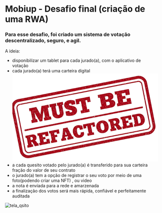 # Mobiup - Desafio final (criação de uma RWA)

### Para esse desafio, foi criado um sistema de votação descentralizado, seguro, e agil.
A ideia: 
- disponibilizar um tablet para cada jurado(a), com o aplicativo de votação
- cada jurado(a) terá uma carteira digital
![Stamp](https://github.com/alfatektecnologia/mobiup/blob/main/Qsito/frontend/pages/Homepage/carimbo.png)
- a cada quesito votado pelo jurado(a) é transferido para sua carteira fração do valor de seu contrato
- o jurado(a) tem a opção de registrar o seu voto por meio de uma foto(podendo criar uma NFT) , ou video
- a nota é enviada para a rede e amarzenada
- a finalização dos votos será mais rápida, confiável e perfeitamente auditada

![tela_qsito](https://github.com/user-attachments/assets/3cd09a97-6746-4285-930a-7e6360f0eefd)
